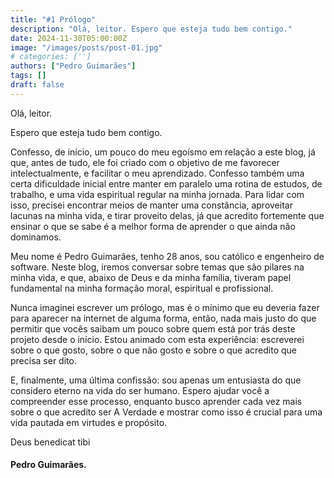 ```yaml
---
title: "#1 Prólogo"
description: "Olá, leitor. Espero que esteja tudo bem contigo."
date: 2024-11-30T05:00:00Z
image: "/images/posts/post-01.jpg"
# categories: ['']
authors: ["Pedro Guimarães"]
tags: []
draft: false
---
```


Olá, leitor.

Espero que esteja tudo bem contigo.

Confesso, de início, um pouco do meu egoísmo em relação a este blog, já que, antes de tudo, ele foi criado com o objetivo de me favorecer intelectualmente, e facilitar o meu aprendizado. 
Confesso também uma certa dificuldade inicial entre manter em paralelo uma rotina de estudos, de trabalho, e uma vida espiritual regular na minha jornada. Para lidar com isso, precisei encontrar meios de manter uma constância, aproveitar lacunas na minha vida, e tirar proveito delas, já que acredito fortemente que ensinar o que se sabe é a melhor forma de aprender o que ainda não dominamos.

Meu nome é Pedro Guimarães, tenho 28 anos, sou católico e engenheiro de software. Neste blog, iremos conversar sobre temas que são pilares na minha vida, e que, abaixo de Deus e da minha família, tiveram papel fundamental na minha formação moral, espiritual e profissional.

Nunca imaginei escrever um prólogo, mas é o mínimo que eu deveria fazer para aparecer na internet de alguma forma, então, nada mais justo do que permitir que vocês saibam um pouco sobre quem está por trás deste projeto desde o início. Estou animado com esta experiência: escreverei sobre o que gosto, sobre o que não gosto e sobre o que acredito que precisa ser dito.

E, finalmente, uma última confissão: sou apenas um entusiasta do que considero eterno na vida do ser humano. Espero ajudar você a compreender esse processo, enquanto busco aprender cada vez mais sobre o que acredito ser A Verdade e mostrar como isso é crucial para uma vida pautada em virtudes e propósito.

Deus benedicat tibi

#### Pedro Guimarães.